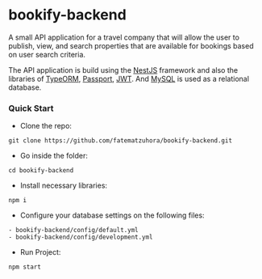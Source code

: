 # bookify-backend
A small API application for a travel company that will allow the user to publish, view, and search properties that are available for bookings based on user search criteria.

The API application is build using the [NestJS](https://nestjs.com/) framework and also the libraries of [TypeORM](https://typeorm.io/), [Passport](http://www.passportjs.org/), [JWT](https://jwt.io/). And [MySQL](https://www.mysql.com/) is used as a relational database.

### Quick Start
* Clone the repo:
```
git clone https://github.com/fatematzuhora/bookify-backend.git
```
* Go inside the folder:
```
cd bookify-backend
```
* Install necessary libraries:
```
npm i
```
* Configure your database settings on the following files:
```
- bookify-backend/config/default.yml
- bookify-backend/config/development.yml
```
* Run Project:
```
npm start
```
